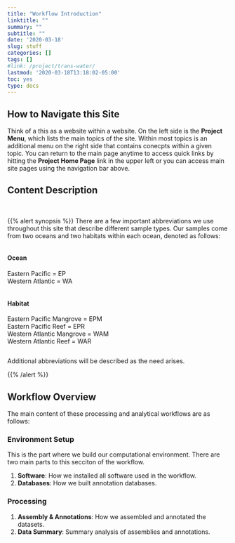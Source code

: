 ```yaml
---
title: "Workflow Introduction"
linktitle: ""
summary: ""
subtitle: ""
date: '2020-03-18'
slug: stuff
categories: []
tags: []
#link: /project/trans-water/
lastmod: '2020-03-18T13:18:02-05:00'
toc: yes
type: docs
---
```


## How to Navigate this Site

Think of a this as a website within a website. On the left side is the **Project Menu**, which lists the main topics of the site. Within most topics is an additional menu on the right side that contains conecpts within a given topic. You can return to the main page anytime to access quick links by hitting the **Project Home Page** link in the upper left or you can access main site pages using the navigation bar above.

## Content Description

<br/>

{{% alert synopsis %}}
There are a few important abbreviations we use throughout this site that describe different sample types. Our samples come from two oceans and two habitats within each ocean, denoted as follows:

<div class="row">
  <div class="column">
    <h4>Ocean</h4>
    <p>Eastern Pacific = EP </br>
    Western Atlantic = WA</p>
  </div>
  <div class="column">
    <h4>Habitat</h4>
    <p>Eastern Pacific Mangrove = EPM </br>
    Eastern Pacific Reef = EPR </br>
    Western Atlantic Mangrove = WAM </br>
    Western Atlantic Reef = WAR</p>
  </div>
</div>

Additional abbreviations will be described as the need arises.

{{% /alert %}}

## Workflow Overview

The main content of these processing and analytical workflows are as follows:

### Environment Setup

This is the part where we build our computational environment. There are two main parts to this secciton of the workflow.

1) **Software**: How we installed all software used in the workflow.
2) **Databases**: How we built annotation databases.

### Processing

1) **Assembly & Annotations**: How we assembled and annotated the datasets.
2) **Data Summary**: Summary analysis of assemblies and annotations.
